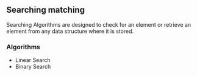 ## Searching matching

Searching Algorithms are designed to check for an element or retrieve an element from any data structure where it is stored.

### Algorithms
- Linear Search
- Binary Search
